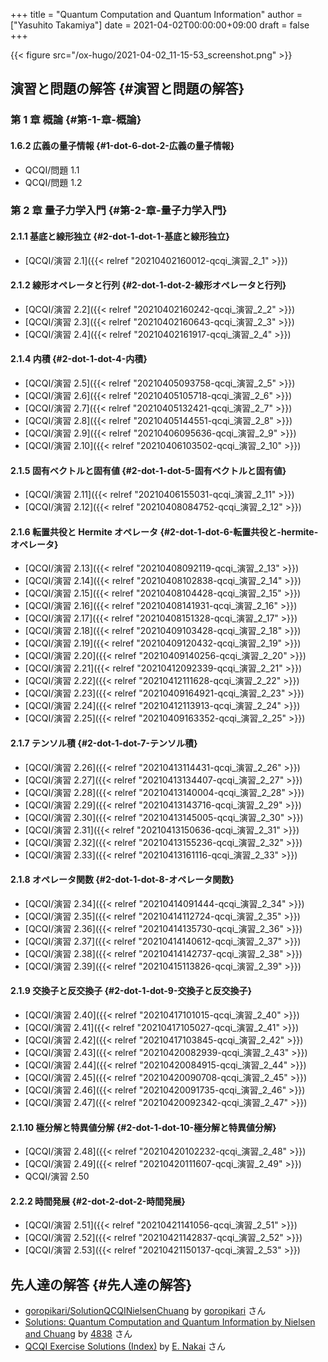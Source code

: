 +++
title = "Quantum Computation and Quantum Information"
author = ["Yasuhito Takamiya"]
date = 2021-04-02T00:00:00+09:00
draft = false
+++

{{< figure src="/ox-hugo/2021-04-02_11-15-53_screenshot.png" >}}


## 演習と問題の解答 {#演習と問題の解答}


### 第 1 章 概論 {#第-1-章-概論}


#### 1.6.2 広義の量子情報 {#1-dot-6-dot-2-広義の量子情報}

-   QCQI/問題 1.1
-   QCQI/問題 1.2


### 第 2 章 量子力学入門 {#第-2-章-量子力学入門}


#### 2.1.1 基底と線形独立 {#2-dot-1-dot-1-基底と線形独立}

-   [QCQI/演習 2.1]({{< relref "20210402160012-qcqi_演習_2_1" >}})


#### 2.1.2 線形オペレータと行列 {#2-dot-1-dot-2-線形オペレータと行列}

-   [QCQI/演習 2.2]({{< relref "20210402160242-qcqi_演習_2_2" >}})
-   [QCQI/演習 2.3]({{< relref "20210402160643-qcqi_演習_2_3" >}})
-   [QCQI/演習 2.4]({{< relref "20210402161917-qcqi_演習_2_4" >}})


#### 2.1.4 内積 {#2-dot-1-dot-4-内積}

-   [QCQI/演習 2.5]({{< relref "20210405093758-qcqi_演習_2_5" >}})
-   [QCQI/演習 2.6]({{< relref "20210405105718-qcqi_演習_2_6" >}})
-   [QCQI/演習 2.7]({{< relref "20210405132421-qcqi_演習_2_7" >}})
-   [QCQI/演習 2.8]({{< relref "20210405144551-qcqi_演習_2_8" >}})
-   [QCQI/演習 2.9]({{< relref "20210406095636-qcqi_演習_2_9" >}})
-   [QCQI/演習 2.10]({{< relref "20210406103502-qcqi_演習_2_10" >}})


#### 2.1.5 固有ベクトルと固有値 {#2-dot-1-dot-5-固有ベクトルと固有値}

-   [QCQI/演習 2.11]({{< relref "20210406155031-qcqi_演習_2_11" >}})
-   [QCQI/演習 2.12]({{< relref "20210408084752-qcqi_演習_2_12" >}})


#### 2.1.6 転置共役と Hermite オペレータ {#2-dot-1-dot-6-転置共役と-hermite-オペレータ}

-   [QCQI/演習 2.13]({{< relref "20210408092119-qcqi_演習_2_13" >}})
-   [QCQI/演習 2.14]({{< relref "20210408102838-qcqi_演習_2_14" >}})
-   [QCQI/演習 2.15]({{< relref "20210408104428-qcqi_演習_2_15" >}})
-   [QCQI/演習 2.16]({{< relref "20210408141931-qcqi_演習_2_16" >}})
-   [QCQI/演習 2.17]({{< relref "20210408151328-qcqi_演習_2_17" >}})
-   [QCQI/演習 2.18]({{< relref "20210409103428-qcqi_演習_2_18" >}})
-   [QCQI/演習 2.19]({{< relref "20210409120432-qcqi_演習_2_19" >}})
-   [QCQI/演習 2.20]({{< relref "20210409140256-qcqi_演習_2_20" >}})
-   [QCQI/演習 2.21]({{< relref "20210412092339-qcqi_演習_2_21" >}})
-   [QCQI/演習 2.22]({{< relref "20210412111628-qcqi_演習_2_22" >}})
-   [QCQI/演習 2.23]({{< relref "20210409164921-qcqi_演習_2_23" >}})
-   [QCQI/演習 2.24]({{< relref "20210412113913-qcqi_演習_2_24" >}})
-   [QCQI/演習 2.25]({{< relref "20210409163352-qcqi_演習_2_25" >}})


#### 2.1.7 テンソル積 {#2-dot-1-dot-7-テンソル積}

-   [QCQI/演習 2.26]({{< relref "20210413114431-qcqi_演習_2_26" >}})
-   [QCQI/演習 2.27]({{< relref "20210413134407-qcqi_演習_2_27" >}})
-   [QCQI/演習 2.28]({{< relref "20210413140004-qcqi_演習_2_28" >}})
-   [QCQI/演習 2.29]({{< relref "20210413143716-qcqi_演習_2_29" >}})
-   [QCQI/演習 2.30]({{< relref "20210413145005-qcqi_演習_2_30" >}})
-   [QCQI/演習 2.31]({{< relref "20210413150636-qcqi_演習_2_31" >}})
-   [QCQI/演習 2.32]({{< relref "20210413155236-qcqi_演習_2_32" >}})
-   [QCQI/演習 2.33]({{< relref "20210413161116-qcqi_演習_2_33" >}})


#### 2.1.8 オペレータ関数 {#2-dot-1-dot-8-オペレータ関数}

-   [QCQI/演習 2.34]({{< relref "20210414091444-qcqi_演習_2_34" >}})
-   [QCQI/演習 2.35]({{< relref "20210414112724-qcqi_演習_2_35" >}})
-   [QCQI/演習 2.36]({{< relref "20210414135730-qcqi_演習_2_36" >}})
-   [QCQI/演習 2.37]({{< relref "20210414140612-qcqi_演習_2_37" >}})
-   [QCQI/演習 2.38]({{< relref "20210414142737-qcqi_演習_2_38" >}})
-   [QCQI/演習 2.39]({{< relref "20210415113826-qcqi_演習_2_39" >}})


#### 2.1.9 交換子と反交換子 {#2-dot-1-dot-9-交換子と反交換子}

-   [QCQI/演習 2.40]({{< relref "20210417101015-qcqi_演習_2_40" >}})
-   [QCQI/演習 2.41]({{< relref "20210417105027-qcqi_演習_2_41" >}})
-   [QCQI/演習 2.42]({{< relref "20210417103845-qcqi_演習_2_42" >}})
-   [QCQI/演習 2.43]({{< relref "20210420082939-qcqi_演習_2_43" >}})
-   [QCQI/演習 2.44]({{< relref "20210420084915-qcqi_演習_2_44" >}})
-   [QCQI/演習 2.45]({{< relref "20210420090708-qcqi_演習_2_45" >}})
-   [QCQI/演習 2.46]({{< relref "20210420091735-qcqi_演習_2_46" >}})
-   [QCQI/演習 2.47]({{< relref "20210420092342-qcqi_演習_2_47" >}})


#### 2.1.10 極分解と特異値分解 {#2-dot-1-dot-10-極分解と特異値分解}

-   [QCQI/演習 2.48]({{< relref "20210420102232-qcqi_演習_2_48" >}})
-   [QCQI/演習 2.49]({{< relref "20210420111607-qcqi_演習_2_49" >}})
-   QCQI/演習 2.50


#### 2.2.2 時間発展 {#2-dot-2-dot-2-時間発展}

-   [QCQI/演習 2.51]({{< relref "20210421141056-qcqi_演習_2_51" >}})
-   [QCQI/演習 2.52]({{< relref "20210421142837-qcqi_演習_2_52" >}})
-   [QCQI/演習 2.53]({{< relref "20210421150137-qcqi_演習_2_53" >}})


## 先人達の解答 {#先人達の解答}

-   [goropikari/SolutionQCQINielsenChuang](https://github.com/goropikari/SolutionQCQINielsenChuang) by [goropikari](https://github.com/goropikari) さん
-   [Solutions: Quantum Computation and Quantum Information by Nielsen and Chuang](https://serab.net/docs/qcqi/) by [4838](https://twitter.com/t%5F4838) さん
-   [QCQI Exercise Solutions (Index)](https://enakai00.hatenablog.com/entry/2018/04/22/195026) by [E. Nakai](https://twitter.com/enakai00) さん

